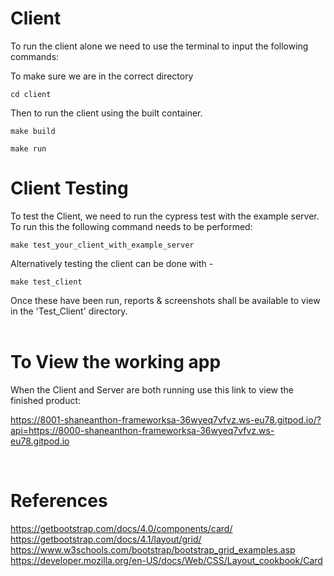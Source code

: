 Client
======

To run the client alone we need to use the terminal to input the following commands:    

To make sure we are in the correct directory
```
cd client
```

Then to run the client using the built container.

```
make build
```
```
make run
```

Client Testing
===========

To test the Client, we need to run the cypress test with the example server. To run this the following command needs to be performed:

```
make test_your_client_with_example_server
```

Alternatively testing the client can be done with -
```
make test_client
```
Once these have been run, reports & screenshots shall be available to view in the 'Test_Client' directory.  
<br>


To View the working app
=====

When the Client and Server are both running use this link to view the finished product:

https://8001-shaneanthon-frameworksa-36wyeq7vfvz.ws-eu78.gitpod.io/?api=https://8000-shaneanthon-frameworksa-36wyeq7vfvz.ws-eu78.gitpod.io

<br>

References
====

https://getbootstrap.com/docs/4.0/components/card/
https://getbootstrap.com/docs/4.1/layout/grid/
https://www.w3schools.com/bootstrap/bootstrap_grid_examples.asp
https://developer.mozilla.org/en-US/docs/Web/CSS/Layout_cookbook/Card

